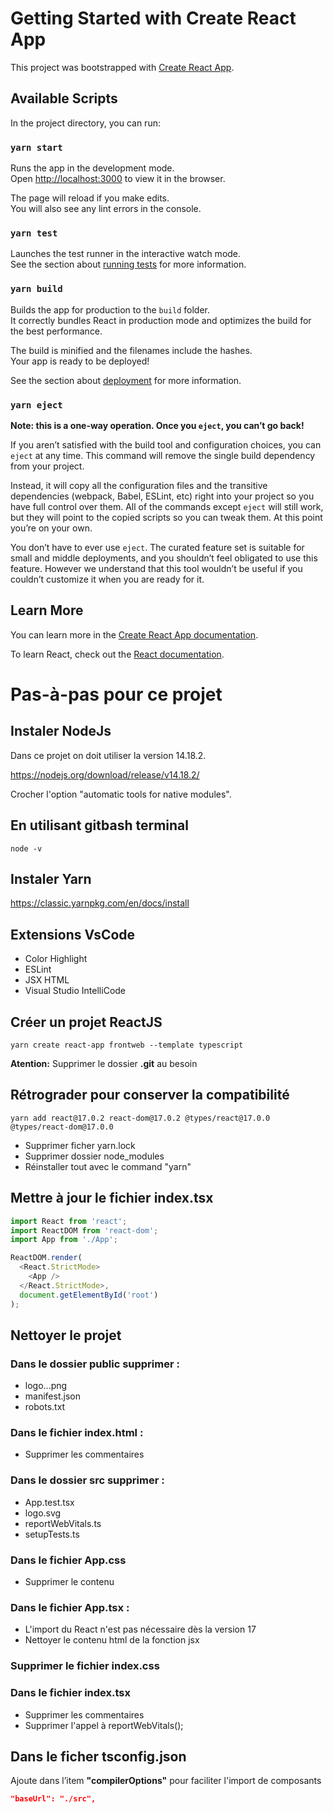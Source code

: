 # Getting Started with Create React App

This project was bootstrapped with [Create React App](https://github.com/facebook/create-react-app).

## Available Scripts

In the project directory, you can run:

### `yarn start`

Runs the app in the development mode.\
Open [http://localhost:3000](http://localhost:3000) to view it in the browser.

The page will reload if you make edits.\
You will also see any lint errors in the console.

### `yarn test`

Launches the test runner in the interactive watch mode.\
See the section about [running tests](https://facebook.github.io/create-react-app/docs/running-tests) for more information.

### `yarn build`

Builds the app for production to the `build` folder.\
It correctly bundles React in production mode and optimizes the build for the best performance.

The build is minified and the filenames include the hashes.\
Your app is ready to be deployed!

See the section about [deployment](https://facebook.github.io/create-react-app/docs/deployment) for more information.

### `yarn eject`

**Note: this is a one-way operation. Once you `eject`, you can’t go back!**

If you aren’t satisfied with the build tool and configuration choices, you can `eject` at any time. This command will remove the single build dependency from your project.

Instead, it will copy all the configuration files and the transitive dependencies (webpack, Babel, ESLint, etc) right into your project so you have full control over them. All of the commands except `eject` will still work, but they will point to the copied scripts so you can tweak them. At this point you’re on your own.

You don’t have to ever use `eject`. The curated feature set is suitable for small and middle deployments, and you shouldn’t feel obligated to use this feature. However we understand that this tool wouldn’t be useful if you couldn’t customize it when you are ready for it.

## Learn More

You can learn more in the [Create React App documentation](https://facebook.github.io/create-react-app/docs/getting-started).

To learn React, check out the [React documentation](https://reactjs.org/).

# Pas-à-pas pour ce projet

## Instaler NodeJs

Dans ce projet on doit utiliser la version 14.18.2.

<https://nodejs.org/download/release/v14.18.2/>

Crocher l'option "automatic tools for native modules".

## En utilisant gitbash terminal

`node -v`

## Instaler Yarn

<https://classic.yarnpkg.com/en/docs/install>

## Extensions VsCode

+ Color Highlight
+ ESLint
+ JSX HTML <tags/>
+ Visual Studio IntelliCode

## Créer un projet ReactJS

`yarn create react-app frontweb --template typescript`

**Atention:** Supprimer le dossier **.git** au besoin

## Rétrograder pour conserver la compatibilité

`yarn add react@17.0.2 react-dom@17.0.2 @types/react@17.0.0 @types/react-dom@17.0.0`

+ Supprimer ficher yarn.lock
+ Supprimer dossier node_modules
+ Réinstaller tout avec le command "yarn"

## Mettre à jour le fichier index.tsx

```javascript
import React from 'react';
import ReactDOM from 'react-dom';
import App from './App';

ReactDOM.render(
  <React.StrictMode>
    <App />
  </React.StrictMode>,
  document.getElementById('root')
);
```

## Nettoyer le projet

### Dans le dossier public supprimer :

+ logo...png
+ manifest.json
+ robots.txt

### Dans le fichier index.html :

+ Supprimer les commentaires

### Dans le dossier src supprimer :

+ App.test.tsx
+ logo.svg
+ reportWebVitals.ts
+ setupTests.ts

### Dans le fichier App.css

+ Supprimer le contenu

### Dans le fichier App.tsx :

+ L'import du React n'est pas nécessaire dès la version 17
+ Nettoyer le contenu html de la fonction jsx

### Supprimer le fichier index.css

### Dans le fichier index.tsx

+ Supprimer les commentaires
+ Supprimer l'appel à reportWebVitals();

## Dans le ficher tsconfig.json

Ajoute dans l’item **"compilerOptions"**  pour faciliter l'import de composants

```json
"baseUrl": "./src",
```
